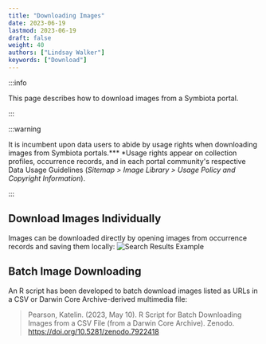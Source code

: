 ```yaml
---
title: "Downloading Images"
date: 2023-06-19
lastmod: 2023-06-19
draft: false
weight: 40
authors: ["Lindsay Walker"]
keywords: ["Download"]
---
```


:::info

This page describes how to download images from a Symbiota portal.

:::

:::warning

It is incumbent upon data users to abide by usage rights when downloading images from Symbiota portals.*\*\* *Usage rights appear on collection profiles, occurrence records, and in each portal community's respective Data Usage Guidelines (_Sitemap > Image Library > Usage Policy and Copyright Information_).

:::

## Download Images Individually

Images can be downloaded directly by opening images from occurrence records and saving them locally:
![Search Results Example](/img/download_image.PNG)

## Batch Image Downloading

An R script has been developed to batch download images listed as URLs in a CSV or Darwin Core Archive-derived multimedia file:

> Pearson, Katelin. (2023, May 10). R Script for Batch Downloading Images from a CSV File (from a Darwin Core Archive). Zenodo. https://doi.org/10.5281/zenodo.7922418
